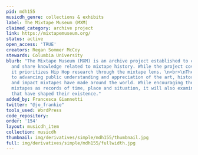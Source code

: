 ```yaml
---
pid: mdh155
musicdh_genre: collections & exhibits
label: The Mixtape Museum (MXM)
claimed_category: archive project
link: https://mixtapemuseum.org/
status: active
open_access: 'TRUE'
creators: Regan Sommer McCoy
stewards: Columbia University
blurb: "The Mixtape Museum (MXM) is an archive project established to collect, preserve,
  and share knowledge related to mixtape history. While the project covers all genres,
  it prioritizes Hip Hop research through the mixtape lens. \n<br>\nThe MXM is devoted
  to advancing public understanding and appreciation of the art, history, technique,
  and impact mixtapes have made around the world. While encouraging the research of
  mixtapes as records of time, place and situation, it will also examine the individuals
  that have shaped their existence."
added_by: Francesca Giannetti
twitter: "@jo_frankie"
tools_used: WordPress
code_repository:
order: '154'
layout: musicdh_item
collection: musicdh
thumbnail: img/derivatives/simple/mdh155/thumbnail.jpg
full: img/derivatives/simple/mdh155/fullwidth.jpg
---
```

